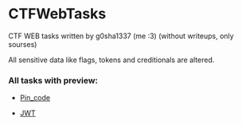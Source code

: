 # CTFWebTasks

CTF WEB tasks written by g0sha1337 (me :3)
(without writeups, only sourses)

All sensitive data like flags, tokens and creditionals are altered. 

### All tasks with preview:

- [Pin_code](https://github.com/g0sha1337/CTFWebTasks/tree/main/pin_code)

- [JWT](https://github.com/g0sha1337/CTFWebTasks/tree/main/JWT)
